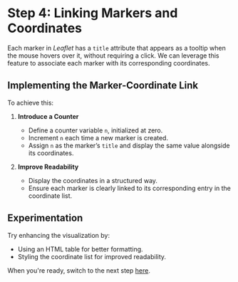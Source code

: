 # Step 4: Linking Markers and Coordinates

Each marker in *Leaflet* has a `title` attribute that appears as a tooltip when the mouse hovers over it, without requiring a click. We can leverage this feature to associate each marker with its corresponding coordinates.

## Implementing the Marker-Coordinate Link

To achieve this:
1. **Introduce a Counter**  
   - Define a counter variable `n`, initialized at zero.
   - Increment `n` each time a new marker is created.
   - Assign `n` as the marker’s `title` and display the same value alongside its coordinates.

2. **Improve Readability**  
   - Display the coordinates in a structured way.
   - Ensure each marker is clearly linked to its corresponding entry in the coordinate list.

## Experimentation

Try enhancing the visualization by:
- Using an HTML table for better formatting.
- Styling the coordinate list for improved readability.

When you're ready, switch to the next step [here](https://github.com/AugustoCiuffoletti/leafletExercise2025/tree/step-5).
